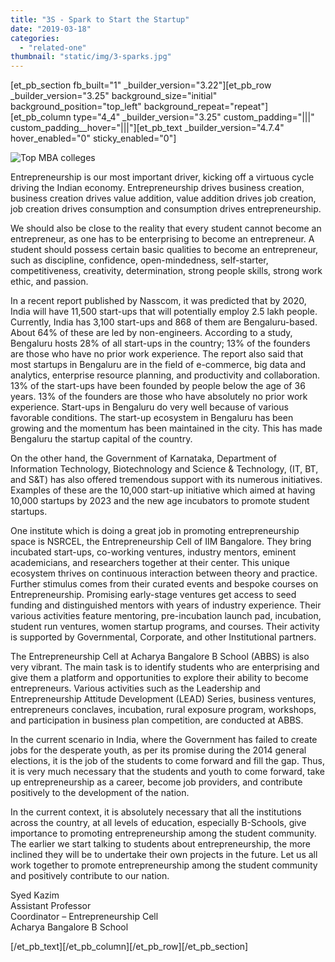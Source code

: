 ```yaml
---
title: "3S - Spark to Start the Startup"
date: "2019-03-18"
categories: 
  - "related-one"
thumbnail: "static/img/3-sparks.jpg"
---
```


\[et\_pb\_section fb\_built="1" \_builder\_version="3.22"\]\[et\_pb\_row \_builder\_version="3.25" background\_size="initial" background\_position="top\_left" background\_repeat="repeat"\]\[et\_pb\_column type="4\_4" \_builder\_version="3.25" custom\_padding="|||" custom\_padding\_\_hover="|||"\]\[et\_pb\_text \_builder\_version="4.7.4" hover\_enabled="0" sticky\_enabled="0"\]

![Top MBA colleges](images/3-sparks.jpg)

Entrepreneurship is our most important driver, kicking off a virtuous cycle driving the Indian economy. Entrepreneurship drives business creation, business creation drives value addition, value addition drives job creation, job creation drives consumption and consumption drives entrepreneurship.

We should also be close to the reality that every student cannot become an entrepreneur, as one has to be enterprising to become an entrepreneur. A student should possess certain basic qualities to become an entrepreneur, such as discipline, confidence, open-mindedness, self-starter, competitiveness, creativity, determination, strong people skills, strong work ethic, and passion.

In a recent report published by Nasscom, it was predicted that by 2020, India will have 11,500 start-ups that will potentially employ 2.5 lakh people. Currently, India has 3,100 start-ups and 868 of them are Bengaluru-based. About 64% of these are led by non-engineers. According to a study, Bengaluru hosts 28% of all start-ups in the country; 13% of the founders are those who have no prior work experience. The report also said that most startups in Bengaluru are in the field of e-commerce, big data and analytics, enterprise resource planning, and productivity and collaboration. 13% of the start-ups have been founded by people below the age of 36 years. 13% of the founders are those who have absolutely no prior work experience. Start-ups in Bengaluru do very well because of various favorable conditions. The start-up ecosystem in Bengaluru has been growing and the momentum has been maintained in the city. This has made Bengaluru the startup capital of the country.

On the other hand, the Government of Karnataka, Department of Information Technology, Biotechnology and Science & Technology, (IT, BT, and S&T) has also offered tremendous support with its numerous initiatives. Examples of these are the 10,000 start-up initiative which aimed at having 10,000 startups by 2023 and the new age incubators to promote student startups.

One institute which is doing a great job in promoting entrepreneurship space is NSRCEL, the Entrepreneurship Cell of IIM Bangalore. They bring incubated start-ups, co-working ventures, industry mentors, eminent academicians, and researchers together at their center. This unique ecosystem thrives on continuous interaction between theory and practice. Further stimulus comes from their curated events and bespoke courses on Entrepreneurship. Promising early-stage ventures get access to seed funding and distinguished mentors with years of industry experience. Their various activities feature mentoring, pre-incubation launch pad, incubation, student run ventures, women startup programs, and courses. Their activity is supported by Governmental, Corporate, and other Institutional partners.

The Entrepreneurship Cell at Acharya Bangalore B School (ABBS) is also very vibrant. The main task is to identify students who are enterprising and give them a platform and opportunities to explore their ability to become entrepreneurs. Various activities such as the Leadership and Entrepreneurship Attitude Development (LEAD) Series, business ventures, entrepreneurs conclaves, incubation, rural exposure program, workshops, and participation in business plan competition, are conducted at ABBS.

In the current scenario in India, where the Government has failed to create jobs for the desperate youth, as per its promise during the 2014 general elections, it is the job of the students to come forward and fill the gap. Thus, it is very much necessary that the students and youth to come forward, take up entrepreneurship as a career, become job providers, and contribute positively to the development of the nation.

In the current context, it is absolutely necessary that all the institutions across the country, at all levels of education, especially B-Schools, give importance to promoting entrepreneurship among the student community. The earlier we start talking to students about entrepreneurship, the more inclined they will be to undertake their own projects in the future. Let us all work together to promote entrepreneurship among the student community and positively contribute to our nation.

Syed Kazim  
Assistant Professor  
Coordinator – Entrepreneurship Cell  
Acharya Bangalore B School

\[/et\_pb\_text\]\[/et\_pb\_column\]\[/et\_pb\_row\]\[/et\_pb\_section\]
